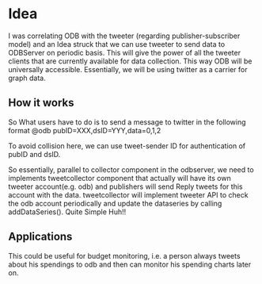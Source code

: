 # Idea #
I was correlating ODB with the tweeter (regarding publisher-subscriber model) and an Idea struck that we can use tweeter to send data to ODBServer on periodic basis. This will give the power of all the tweeter clients that are currently available for data collection. This way ODB will be universally accessible. Essentially, we will be using twitter as a carrier for graph data.

## How it works ##
So What users have to do is to send a message to twitter in the following format
@odb pubID=XXX,dsID=YYY,data=0,1,2

To avoid collision here, we can use tweet-sender ID for authentication of pubID and dsID.

So essentially, parallel to collector component in the odbserver, we need to implements tweetcollector component that actually will have its own tweeter account(e.g. odb) and publishers will send Reply tweets for this account with the data. tweetcollector will implement tweeter API to check the odb account periodically and update the dataseries by calling addDataSeries(). Quite Simple Huh!!

## Applications ##
This could be useful for budget monitoring, i.e. a person always tweets about his spendings to odb and then can monitor his spending charts later on.
